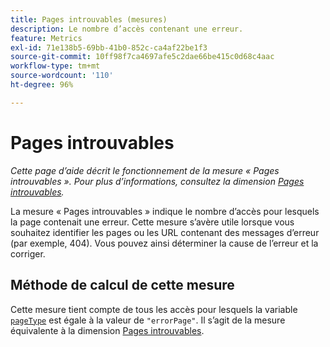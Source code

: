 ```yaml
---
title: Pages introuvables (mesures)
description: Le nombre d’accès contenant une erreur.
feature: Metrics
exl-id: 71e138b5-69bb-41b0-852c-ca4af22be1f3
source-git-commit: 10ff98f7ca4697afe5c2dae66be415c0d68c4aac
workflow-type: tm+mt
source-wordcount: '110'
ht-degree: 96%

---
```


# Pages introuvables

*Cette page d’aide décrit le fonctionnement de la mesure « Pages introuvables ». Pour plus d’informations, consultez la dimension [Pages introuvables](../dimensions/pages-not-found.md).*

La mesure « Pages introuvables » indique le nombre d’accès pour lesquels la page contenait une erreur. Cette mesure s’avère utile lorsque vous souhaitez identifier les pages ou les URL contenant des messages d’erreur (par exemple, 404). Vous pouvez ainsi déterminer la cause de l’erreur et la corriger.

## Méthode de calcul de cette mesure

Cette mesure tient compte de tous les accès pour lesquels la variable [`pageType`](/help/implement/vars/page-vars/pagetype.md) est égale à la valeur de `"errorPage"`. Il s’agit de la mesure équivalente à la dimension [Pages introuvables](../dimensions/pages-not-found.md).
